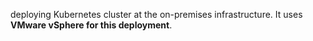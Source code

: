 deploying Kubernetes cluster at the on-premises infrastructure.
It uses **VMware vSphere for this deployment**.
